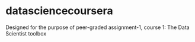 # datasciencecoursera
Designed for the purpose of peer-graded assignment-1, course 1: The Data Scientist toolbox 

